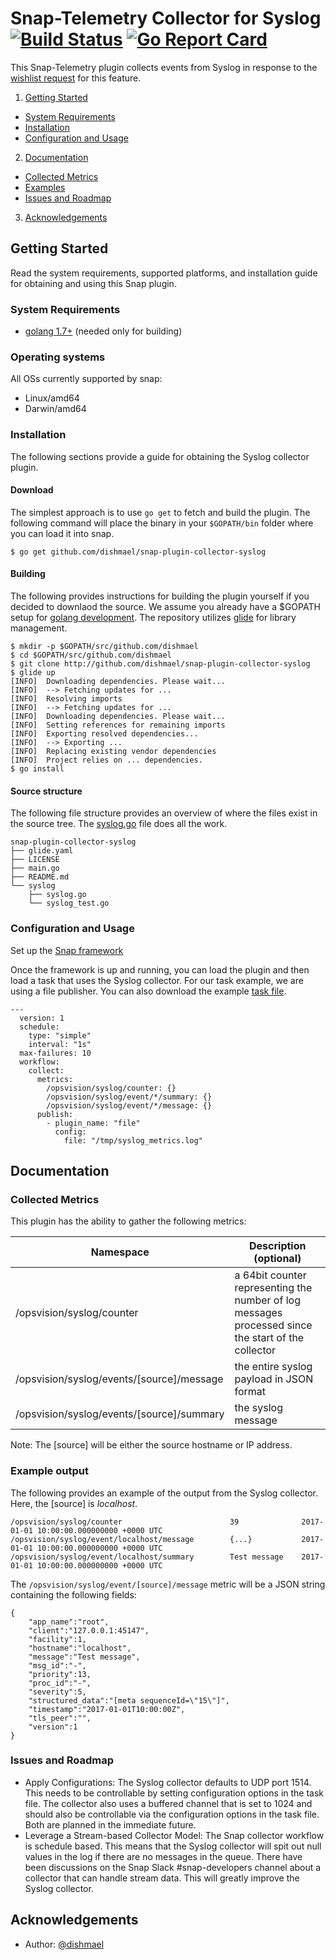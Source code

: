 <!--
http://www.apache.org/licenses/LICENSE-2.0.txt


Copyright 2017 OpsVision Solutions

Licensed under the Apache License, Version 2.0 (the "License");
you may not use this file except in compliance with the License.
You may obtain a copy of the License at

    http://www.apache.org/licenses/LICENSE-2.0

Unless required by applicable law or agreed to in writing, software
distributed under the License is distributed on an "AS IS" BASIS,
WITHOUT WARRANTIES OR CONDITIONS OF ANY KIND, either express or implied.
See the License for the specific language governing permissions and
limitations under the License.
-->
# **Snap-Telemetry Collector for Syslog** [![Build Status](https://travis-ci.org/dishmael/snap-plugin-collector-syslog.svg?branch=master)](https://travis-ci.org/dishmael/snap-plugin-collector-syslog) [![Go Report Card](https://goreportcard.com/badge/github.com/dishmael/snap-plugin-collector-syslog)](https://goreportcard.com/report/github.com/dishmael/snap-plugin-collector-syslog)

This Snap-Telemetry plugin collects events from Syslog in response to the [wishlist request](https://github.com/intelsdi-x/snap/issues/1117) for this feature.

1. [Getting Started](#getting-started)
  * [System Requirements](#system-requirements)
  * [Installation](#installation)
  * [Configuration and Usage](#configuration-and-usage)
2. [Documentation](#documentation)
  * [Collected Metrics](#collected-metrics)
  * [Examples](#examples)
  * [Issues and Roadmap](#issues-and-roadmap)
3. [Acknowledgements](#acknowledgements)

## Getting Started
Read the system requirements, supported platforms, and installation guide for obtaining and using this Snap plugin.
### System Requirements 
* [golang 1.7+](https://golang.org/dl/) (needed only for building)

### Operating systems
All OSs currently supported by snap:
* Linux/amd64
* Darwin/amd64

### Installation
The following sections provide a guide for obtaining the Syslog collector plugin.

#### Download
The simplest approach is to use ```go get``` to fetch and build the plugin. The following command will place the binary in your ```$GOPATH/bin``` folder where you can load it into snap.
```
$ go get github.com/dishmael/snap-plugin-collector-syslog
```

#### Building
The following provides instructions for building the plugin yourself if you decided to downlaod the source. We assume you already have a $GOPATH setup for [golang development](https://golang.org/doc/code.html). The repository utilizes [glide](https://github.com/Masterminds/glide) for library management.
```
$ mkdir -p $GOPATH/src/github.com/dishmael
$ cd $GOPATH/src/github.com/dishmael
$ git clone http://github.com/dishmael/snap-plugin-collector-syslog
$ glide up
[INFO]	Downloading dependencies. Please wait...
[INFO]	--> Fetching updates for ...
[INFO]	Resolving imports
[INFO]	--> Fetching updates for ...
[INFO]	Downloading dependencies. Please wait...
[INFO]	Setting references for remaining imports
[INFO]	Exporting resolved dependencies...
[INFO]	--> Exporting ...
[INFO]	Replacing existing vendor dependencies
[INFO]	Project relies on ... dependencies.
$ go install
```

#### Source structure
The following file structure provides an overview of where the files exist in the source tree. The [syslog.go](https://github.com/dishmael/snap-plugin-collector-syslog/blob/master/syslog/syslog.go) file does all the work.
```
snap-plugin-collector-syslog
├── glide.yaml
├── LICENSE
├── main.go
├── README.md
└── syslog
    ├── syslog.go
    └── syslog_test.go
```

### Configuration and Usage
Set up the [Snap framework](https://github.com/intelsdi-x/snap/blob/master/README.md#getting-started)

Once the framework is up and running, you can load the plugin and then load a task that uses the Syslog collector. For our task example, we are using a file publisher. You can also download the example [task file](https://raw.githubusercontent.com/dishmael/snap-plugin-collector-syslog/master/tasks/syslog.yaml).
```
---
  version: 1
  schedule:
    type: "simple"
    interval: "1s"
  max-failures: 10
  workflow:
    collect:
      metrics:
        /opsvision/syslog/counter: {}
        /opsvision/syslog/event/*/summary: {}
        /opsvision/syslog/event/*/message: {}
      publish:
        - plugin_name: "file"
          config:
            file: "/tmp/syslog_metrics.log"
```

## Documentation
### Collected Metrics
This plugin has the ability to gather the following metrics:

| Namespace | Description (optional) |
| ----------|----------------------- |
| /opsvision/syslog/counter | a 64bit counter representing the number of log messages processed since the start of the collector |
| /opsvision/syslog/events/[source]/message | the entire syslog payload in JSON format |
| /opsvision/syslog/events/[source]/summary | the syslog message |

Note: The [source] will be either the source hostname or IP address.

### Example output
The following provides an example of the output from the Syslog collector. Here, the [source] is *localhost*.
```
/opsvision/syslog/counter                        39              2017-01-01 10:00:00.000000000 +0000 UTC
/opsvision/syslog/event/localhost/message        {...}           2017-01-01 10:00:00.000000000 +0000 UTC
/opsvision/syslog/event/localhost/summary        Test message    2017-01-01 10:00:00.000000000 +0000 UTC
```
The ```/opsvision/syslog/event/[source]/message``` metric will be a JSON string containing the following fields:
```
{
    "app_name":"root",
    "client":"127.0.0.1:45147",
    "facility":1,
    "hostname":"localhost",
    "message":"Test message",
    "msg_id":"-",
    "priority":13,
    "proc_id":"-",
    "severity":5,
    "structured_data":"[meta sequenceId=\"15\"]",
    "timestamp":"2017-01-01T10:00:00Z",
    "tls_peer":"",
    "version":1
}
```
### Issues and Roadmap
* Apply Configurations: The Syslog collector defaults to UDP port 1514. This needs to be controllable by setting configuration options in the task file. The collector also uses a buffered channel that is set to 1024 and should also be controllable via the configuration options in the task file. Both are planned in the immediate future.
* Leverage a Stream-based Collector Model: The Snap collector workflow is schedule based. This means that the Syslog collector will spit out null values in the log if there are no messages in the queue. There have been discussions on the Snap Slack #snap-developers channel about a collector that can handle stream data. This will greatly improve the Syslog collector.

## Acknowledgements
* Author: [@dishmael](https://github.com/dishmael/)

